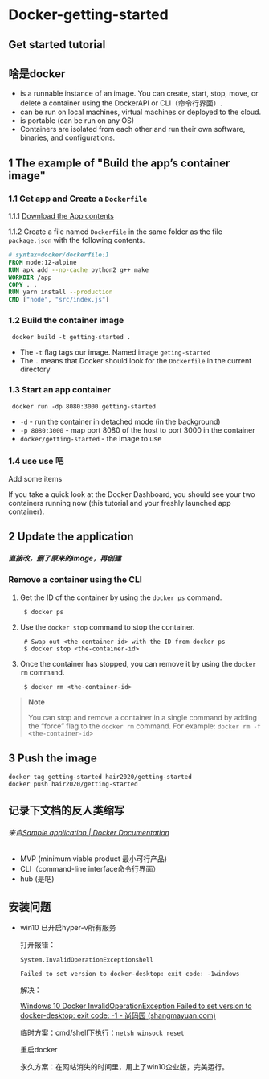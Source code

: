 # Docker-getting-started

## Get started tutorial

## 啥是docker

- is a runnable instance of an image. You can create, start, stop, move, or delete a container using the DockerAPI or CLI（命令行界面）.
- can be run on local machines, virtual machines or deployed to the cloud.
- is portable (can be run on any OS)
- Containers are isolated from each other and run their own software, binaries, and configurations.

## 1 The example of "Build the app’s container image"

### 1.1 Get app and Create a `Dockerfile`

1.1.1 [Download the App contents](https://github.com/docker/getting-started/tree/master/app)

1.1.2 Create a file named `Dockerfile` in the same folder as the file `package.json` with the following contents.

```dockerfile
# syntax=docker/dockerfile:1
FROM node:12-alpine
RUN apk add --no-cache python2 g++ make
WORKDIR /app
COPY . .
RUN yarn install --production
CMD ["node", "src/index.js"]
```

### 1.2 Build the container image

```CLI
 docker build -t getting-started .
```

- The `-t` flag tags our image. Named image `geting-started`
- The `.` means that Docker should look for the `Dockerfile` in the current directory

### 1.3 Start an app container

```CLI
 docker run -dp 8080:3000 getting-started
```

- `-d` - run the container in detached mode (in the background)
- `-p 8080:3000` - map port 8080 of the host to port 3000 in the container
- `docker/getting-started` - the image to use

### 1.4 use use 吧

Add some items 

If you take a quick look at the Docker Dashboard, you should see your two containers running now (this tutorial and your freshly launched app container).

## 2 Update the application

##### 直接改，删了原来的image，再创建

### Remove a container using the CLI

1. Get the ID of the container by using the `docker ps` command.

   ```
    $ docker ps
   ```

2. Use the `docker stop` command to stop the container.

   ```
    # Swap out <the-container-id> with the ID from docker ps
    $ docker stop <the-container-id>
   ```

3. Once the container has stopped, you can remove it by using the `docker rm` command.

   ```
    $ docker rm <the-container-id>
   ```

> **Note**
>
> You can stop and remove a container in a single command by adding the “force” flag to the `docker rm` command. For example: `docker rm -f <the-container-id>`

## 3 Push the image

```
docker tag getting-started hair2020/getting-started
docker push hair2020/getting-started
```

## 记录下文档的反人类缩写

###### 来自[Sample application | Docker Documentation](https://docs.docker.com/get-started/)

- MVP (minimum viable product 最小可行产品)
- CLI（command-line interface命令行界面）
- hub (是吧)

## 安装问题

- win10 已开启hyper-v所有服务

  打开报错：

  `System.InvalidOperationExceptionshell`

  `Failed to set version to docker-desktop: exit code: -1windows`

  解决：

  [Windows 10 Docker InvalidOperationException Failed to set version to docker-desktop: exit code: -1 - 尚码园 (shangmayuan.com)](https://www.shangmayuan.com/a/67b6aead43c5494d91ee2f8f.html)

  临时方案：cmd/shell下执行：`netsh winsock reset`

  重启docker

  永久方案：在网站消失的时间里，用上了win10企业版，完美运行。
